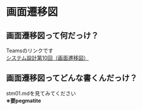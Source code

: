 # 画面遷移図

## 画面遷移図って何だっけ？
Teamsのリンクです  
[システム設計第10回（画面遷移図）](https://asojukustudent.sharepoint.com/sites/SD2DEF_abcc21/DocLib/%E3%82%B7%E3%82%B9%E3%83%86%E3%83%A0%E8%A8%AD%E8%A8%88%E7%AC%AC10%E5%9B%9E%EF%BC%88%E7%94%BB%E9%9D%A2%E9%81%B7%E7%A7%BB%E5%9B%B3%EF%BC%89.ppsx)  

## 画面遷移図ってどんな書くんだっけ？
stm01.mdを見てみてください  
**※要pegmatite**
